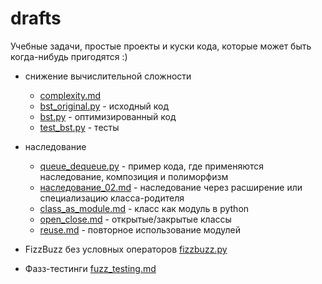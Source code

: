 # drafts

Учебные задачи, простые проекты и куски кода, которые может быть когда-нибудь пригодятся :)

- снижение вычислительной сложности
    - [complexity.md](complexity.md)
    - [bst_original.py](bst_original.py) - исходный код
    - [bst.py](bst.py) - оптимизированный код
    - [test_bst.py](test_bst.py) - тесты

- наследование
    - [queue_dequeue.py](queue_dequeue.py) - пример кода, где применяются наследование, композиция и полиморфизм
    - [наследование_02.md](наследование_02.md) - наследование через расширение или специализацию класса-родителя
    - [class_as_module.md](class_as_module.md) - класс как модуль в python
    - [open_close.md](open_close.md) - открытые/закрытые классы
    - [reuse.md](reuse.md) - повторное использование модулей    

- FizzBuzz без условных операторов [fizzbuzz.py](fizzbuzz.py)

- Фазз-тестинги [fuzz_testing.md](fuzz_testing.md)